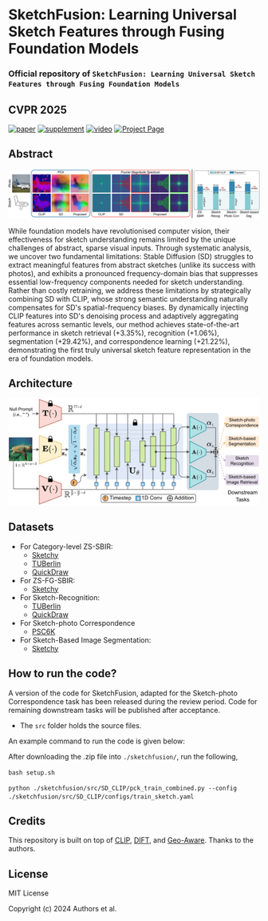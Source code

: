 # SketchFusion: Learning Universal Sketch Features through Fusing Foundation Models
### Official repository of ``SketchFusion: Learning Universal Sketch Features through Fusing Foundation Models``
## **CVPR 2025**
[![paper](https://img.shields.io/badge/arXiv-Paper-brightgreen)](https://arxiv.org/pdf/2503.14129)
[![supplement](https://img.shields.io/badge/Supplementary-Material-F9D371)](https://openreview.net/attachment?id=OQ7Fn5TPjK&name=pdf)
[![video](https://img.shields.io/badge/Video-Presentation-B85252)](https://www.youtube.com/watch?v=ImcQFsS1SfE)
[![Project Page](https://img.shields.io/badge/Project-Page-blue)](https://subhadeepkoley.github.io/SketchFusion/)

## Abstract
 
![abs](./static/teaser.png?raw=true)

 
While foundation models have revolutionised computer vision, their effectiveness for sketch understanding remains limited by the unique challenges of abstract, sparse visual inputs. Through systematic analysis, we uncover two fundamental limitations: Stable Diffusion (SD) struggles to extract meaningful features from abstract sketches (unlike its success with photos), and exhibits a pronounced frequency-domain bias that suppresses essential low-frequency components needed for sketch understanding. Rather than costly retraining, we address these limitations by strategically combining SD with CLIP, whose strong semantic understanding naturally compensates for SD's spatial-frequency biases. By dynamically injecting CLIP features into SD's denoising process and adaptively aggregating features across semantic levels, our method achieves state-of-the-art performance in sketch retrieval (+3.35\%), recognition (+1.06\%), segmentation (+29.42\%), and correspondence learning (+21.22\%), demonstrating the first truly universal sketch feature representation in the era of foundation models.

## Architecture

![arch](./static/arch.png?raw=true)

## Datasets
- For Category-level ZS-SBIR:
  - [Sketchy](https://dl.acm.org/doi/10.1145/2897824.2925954)
  - [TUBerlin](https://cybertron.cg.tu-berlin.de/eitz/projects/classifysketch/sketches_png.zip)
  - [QuickDraw](https://github.com/googlecreativelab/quickdraw-dataset)
- For ZS-FG-SBIR:
  - [Sketchy](https://dl.acm.org/doi/10.1145/2897824.2925954)
- For Sketch-Recognition:
  - [TUBerlin](https://cybertron.cg.tu-berlin.de/eitz/projects/classifysketch/sketches_png.zip)
  - [QuickDraw](https://github.com/googlecreativelab/quickdraw-dataset)
- For Sketch-photo Correspondence
  - [PSC6K](https://github.com/cogtoolslab/photo-sketch-correspondence/blob/main/PSC6K_Benchmark_README.md)
- For Sketch-Based Image Segmentation:
  - [Sketchy](https://dl.acm.org/doi/10.1145/2897824.2925954)


## How to run the code?
 
 A version of the code for SketchFusion, adapted for the Sketch-photo Correspondence task has been released during the review period. Code for remaining downstream tasks will be published after acceptance.
 - The `src` folder holds the source files.

An example command to run the code is given below:

After downloading the .zip file into `./sketchfusion/`, run the following,

`bash setup.sh`

`python ./sketchfusion/src/SD_CLIP/pck_train_combined.py --config ./sketchfusion/src/SD_CLIP/configs/train_sketch.yaml`

## Credits

This repository is built on top of [CLIP](https://github.com/openai/CLIP.git), [DIFT](https://github.com/Tsingularity/dift), and [Geo-Aware](https://github.com/Junyi42/GeoAware-SC.git).
Thanks to the authors.

## License
MIT License

Copyright (c) 2024 Authors et al.
